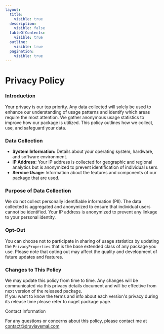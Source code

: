 ```yaml
---
layout:
  title:
    visible: true
  description:
    visible: false
  tableOfContents:
    visible: true
  outline:
    visible: true
  pagination:
    visible: true
---
```


# Privacy Policy

### Introduction

Your privacy is our top priority. Any data collected will solely be used to enhance our understanding of usage patterns and identify which areas require the most attention. We gather anonymous usage statistics to improve how our package is utilized. This policy outlines how we collect, use, and safeguard your data.

### Data Collection

* **System Information:** Details about your operating system, hardware, and software environment.
* **IP Address:** Your IP address is collected for geographic and regional analytics but is anonymized to prevent identification of individual users.
* **Service Usage:** Information about the features and components of our package that are used.

### Purpose of Data Collection

We do not collect personally identifiable information (PII). The data collected is aggregated and anonymized to ensure that individual users cannot be identified. Your IP address is anonymized to prevent any linkage to your personal identity.

### Opt-Out

You can choose not to participate in sharing of usage statistics by updating the `PrivacyProperties` that is the base extended class of any package you use.  Please note that opting out may affect the quality and development of future updates and features.

### Changes to This Policy

We may update this policy from time to time. Any changes will be communicated via this privacy details document and will be effective from next version of the released package.\
If you want to know the terms and info about each version's privacy during its release time please refer to nuget package page.

Contact Information

For any questions or concerns about this policy, please contact me at contact@draviavemal.com
